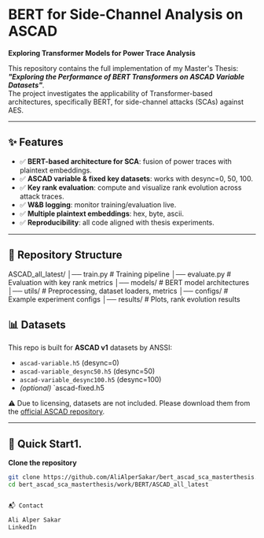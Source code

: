 # BERT for Side-Channel Analysis on ASCAD
**Exploring Transformer Models for Power Trace Analysis**

This repository contains the full implementation of my Master's Thesis:  
**_"Exploring the Performance of BERT Transformers on ASCAD Variable Datasets"_**.  
The project investigates the applicability of Transformer-based architectures, specifically BERT, for side-channel attacks (SCAs) against AES.

---

## ✨ Features
- ✅ **BERT-based architecture for SCA**: fusion of power traces with plaintext embeddings.  
- ✅ **ASCAD variable & fixed key datasets**: works with desync=0, 50, 100.  
- ✅ **Key rank evaluation**: compute and visualize rank evolution across attack traces.  
- ✅ **W&B logging**: monitor training/evaluation live.  
- ✅ **Multiple plaintext embeddings**: hex, byte, ascii.  
- ✅ **Reproducibility**: all code aligned with thesis experiments.  

---

## 📂 Repository Structure
ASCAD_all_latest/
│── train.py # Training pipeline
│── evaluate.py # Evaluation with key rank metrics
│── models/ # BERT model architectures
│── utils/ # Preprocessing, dataset loaders, metrics
│── configs/ # Example experiment configs
│── results/ # Plots, rank evolution results


## 📊 Datasets
This repo is built for **ASCAD v1** datasets by ANSSI:

- `ascad-variable.h5` (desync=0)  
- `ascad-variable_desync50.h5` (desync=50)  
- `ascad-variable_desync100.h5` (desync=100)  
- *(optional)* `ascad-fixed.h5

⚠️ Due to licensing, datasets are not included. Please download them from the [official ASCAD repository](https://github.com/ANSSI-FR/ASCAD).

---

## 🚀 Quick Start1. 
**Clone the repository**
   ```bash
   git clone https://github.com/AliAlperSakar/bert_ascad_sca_masterthesis.git
   cd bert_ascad_sca_masterthesis/work/BERT/ASCAD_all_latest


📬 Contact

Ali Alper Sakar
LinkedIn
